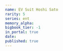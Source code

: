 ```yaml
---
name: EV Suit Hoshi Sato
rarity: 5
series: ent
memory_alpha:
bigbook_tier: -1
in_portal: true
date:
published: true
---
```



